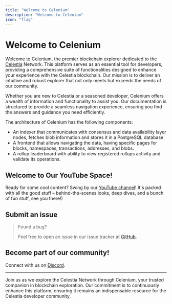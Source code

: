 ```yaml
---
title: "Welcome to Celenium"
description: "Welcome to Celenium"
icon: "flag"
---
```


# Welcome to Celenium

Welcome to Celenium, the premier blockchain explorer dedicated to the [Celestia](https://celestia.org) Network. This platform serves as an essential tool for developers, providing a comprehensive suite of functionalities designed to enhance your experience with the Celestia blockchain. Our mission is to deliver an intuitive and robust explorer that not only meets but exceeds the needs of our community.

Whether you are new to Celestia or a seasoned developer, Celenium offers a wealth of information and functionality to assist you. Our documentation is structured to provide a seamless navigation experience, ensuring you find the answers and guidance you need efficiently.

The architecture of Celenium has the following components:

-   An indexer that communicates with consensus and data availability layer nodes, fetches blob information and stores it in a PostgreSQL database
-   A frontend that allows navigating the data, having specific pages for blocks, namespaces, transactions, addresses, and blobs.
-   A rollup leaderboard with ability to view registered rollups activity and validate its operations.

## Welcome to Our YouTube Space!

Ready for some cool content? Swing by our [YouTube channel](https://www.youtube.com/watch?v=l4IrPuzTR-Q&list=PL3qDmPA7Yigp2fOHRqmQeZBMvZptOYQqB&pp=iAQB)! It's packed with all the good stuff – behind-the-scenes looks, deep dives, and a bunch of fun stuff, see you there!)

## Submit an issue

> Found a bug?
>
> Feel free to open an issue in our issue tracker at [GitHub](https://github.com/celenium-io/celenium-interface/issues).

## Become part of our community!

Connect with us on [Discord](https://discord.com/channels/846362414039695391/1168936555302355005).

---

Join us as we explore the Celestia Network through Celenium, your trusted companion in blockchain exploration. Our commitment is to continuously enhance this platform, ensuring it remains an indispensable resource for the Celestia developer community.
